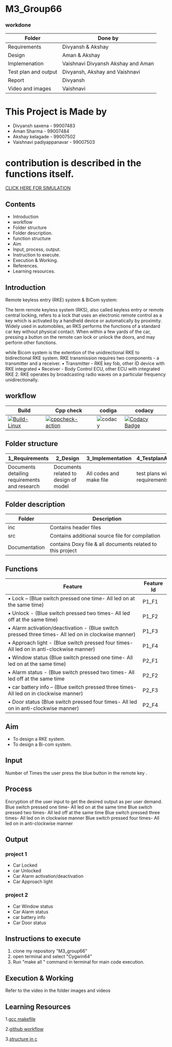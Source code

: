 # M3_Group66
### workdone
|Folder|Done by|
| --- | --- |
|Requirements|Divyansh & Akshay|
|Design| Aman & Akshay |
|Implemenation| Vaishnavi Divyansh Akshay and Aman|
|Test plan and output | Divyansh, Akshay and Vaishnavi |
|Report| Divyansh |
|Video and images| Vaishnavi |

# This Project is Made by
 * Divyansh saxena - 99007483
 * Aman Sharma - 99007484
 * Akshay kelagade - 99007502
 * Vaishnavi padiyappanavar - 99007503
 # contribution is described in the functions itself.
 [CLICK HERE FOR SIMULATION](https://drive.google.com/file/d/11jEGwmUTEPzupa-aGU0C_LeaecoziYDB/view?usp=sharing)
## Contents
* Introduction
* workflow
* Folder structure
* Folder description.
* function structure
* Aim
* Input, process, output.
* Instruction to execute.
* Execution & Working.
* References.
* Learning resources.

## Introduction
Remote keyless entry (RKE) system & BiCom system:

The term remote keyless system (RKS), also called keyless entry or remote central locking, refers to a lock that uses an electronic remote control as a key which is activated by a handheld device or automatically by proximity.
Widely used in automobiles, an RKS performs the functions of a standard car key without physical contact. When within a few yards of the car, pressing a button on the remote can lock or unlock the doors, and may perform other functions.

while Bicom system is the extention of the unidirectional RKE to bidirectional RKE system. 
RKE transmission requires two components - a transmitter and a receiver. 
•	Transmitter - RKE key fob, other ID device with RKE integrated 
•	Receiver - Body Control ECU, other ECU with integrated RKE 
2.	 RKE operates by broadcasting radio waves on a particular frequency unidirectionally. 
 


## workflow 
| Build | Cpp check| codiga | codacy |
| --- |--- | --- | --- | 
|[![Build-Linux](https://github.com/divyanshsaxena521/M3_Group66/actions/workflows/Build-c.yml/badge.svg)](https://github.com/divyanshsaxena521/M3_Group66/actions/workflows/Build-c.yml)|[![cppcheck-action](https://github.com/divyanshsaxena521/M3_Group66/actions/workflows/cppcheck.yml/badge.svg)](https://github.com/divyanshsaxena521/M3_Group66/actions/workflows/cppcheck.yml)|![codacy](https://api.codiga.io/project/31888/status/svg)|[![Codacy Badge](https://app.codacy.com/project/badge/Grade/e25ac976c13b480a93df09f1a763031c)](https://www.codacy.com/gh/Akshaykelagade/M3_Group66/dashboard?utm_source=github.com&amp;utm_medium=referral&amp;utm_content=Akshaykelagade/M3_Group66&amp;utm_campaign=Badge_Grade)|
## Folder structure
| 1_Requirements | 2_Design | 3_Implementation | 4_TestplanAndOutput | 5_Report | 6_ImagesAndVideos | 7_Others |
| --- | --- | --- | --- | --- | --- | --- |
| Documents detailing requirements and research | Documents related to design of model | All codes and make file | test plans with requirements | summary of all the folders | screenshots of working projects | refrences and supporting documents |


## Folder description
| Folder | Description | 
| --- | --- | 
| inc | Contains header files |
| src | Contains additional source file for compilation |
| Documentation | contains Doxy file & all documents related to this project |


## Functions 

| Feature  | Feature Id |
| -----------|---------|
•	Lock – (Blue switch pressed one time- All led on at the same time)|P1_F1|
•	Unlock - (Blue switch pressed two times- All led off at the same time)|P1_F2|
•	Alarm activation/deactivation - (Blue switch pressed three times- All led on in clockwise manner)|P1_F3|
•	Approach light - (Blue switch pressed four times- All led on in anti-clockwise manner)|P1_F4|
•	Window status (Blue switch pressed one time- All led on at the same time)|P2_F1|
•	Alarm status - (Blue switch pressed two times- All led off at the same time|P2_F2|
• car battery info – (Blue switch pressed three times- All led on in clockwise manner)|P2_F3|
• Door status (Blue switch pressed four times- All led on in anti-clockwise manner)|P2_F4|
 

## Aim
* To design a RKE system.
* To design a Bi-com system.
## Input
Number of Times the user press the blue button in the remote key .
## Process
Encryption of the user input to get the desired output as per user demand.
Blue switch pressed one time- All led on at the same time
Blue switch pressed two times- All led off at the same time
Blue switch pressed three times- All led on in clockwise manner
Blue switch pressed four times- All led on in anti-clockwise manner
## Output
 ### project 1
   *	Car Locked 
   * car Unlocked 
   * Car Alarm activation/deactivation  
   *	Car Approach light 
 ### project 2
   * Car Window status 
   *	Car Alarm status 
   * car battery info 
   * Car Door status 
 

 ## Instructions to execute
1. clone my repository "M3_group66"
2. open terminal and select "Cygwin64"
3. Run "make all " command in terminal for main code execution.


## Execution & Working

Refer to the video in the folder images and videos
## Learning Resources

1.[gcc makefile](https://www3.ntu.edu.sg/home/ehchua/programming/cpp/gcc_make.html#zz-2.1)

2.[github workflow](https://www.programiz.com/c-programming/c-dynamic-memory-allocation)

3.[structure in c](https://www.studytonight.com/c/structures-in-c.php/)

